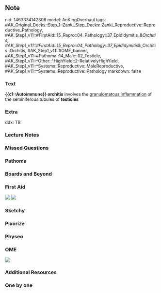 ## Note
nid: 1463334142308
model: AnKingOverhaul
tags: #AK_Original_Decks::Step_1::Zanki_Step_Decks::Zanki_Reproductive::Reproductive_Pathology, #AK_Step1_v11::#FirstAid::15_Repro::04_Pathology::37_Epididymitis_&_Orchitis, #AK_Step1_v11::#FirstAid::15_Repro::04_Pathology::37_Epididymitis_&_Orchitis::Orchitis, #AK_Step1_v11::#OME_banner, #AK_Step1_v11::#Pathoma::14_Male::02_Testicle, #AK_Step1_v11::^Other::^HighYield::2-RelativelyHighYield, #AK_Step1_v11::^Systems::Reproductive::MaleReproductive, #AK_Step1_v11::^Systems::Reproductive::Pathology
markdown: false

### Text
<div>
  <div>
    <div>
      <b>{{c1::Autoimmune}} orchitis</b> involves the
      <u>granulomatous inflammation</u> of the seminiferous tubules
      of <b>testicles</b>
    </div>
  </div>
</div>

### Extra
ddx: TB

### Lecture Notes


### Missed Questions


### Pathoma


### Boards and Beyond


### First Aid
<img src="tmpCFgRcA.png"> <img src="tmpqghiAq.png">

### Sketchy


### Pixorize


### Physeo


### OME
<div class="ome-widget">
  <a href="https://onlinemeded.org?ref=anki"><img src=
  "_OME_AnkiFlashcards_General_7.png"></a>
</div>

### Additional Resources


### One by one

